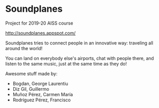 # Soundplanes
Project for 2019-20 AISS course

http://soundplanes.appspot.com/

Soundplanes tries to connect people in an innovative way: traveling all around the world!

You can land on everybody else's airports, chat with people there, and listen to the same music, just at the same time as they do!

Awesome stuff made by:

- Bogdan, George Laurentiu
- Diz Gil, Guillermo
- Muñoz Pérez, Carmen María
- Rodríguez Pérez, Francisco